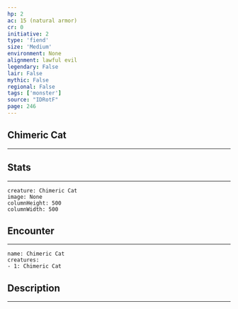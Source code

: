 ```yaml
---
hp: 2
ac: 15 (natural armor)
cr: 0
initiative: 2
type: 'fiend'    
size: 'Medium'
environment: None
alignment: lawful evil
legendary: False
lair: False
mythic: False
regional: False
tags: ['monster']
source: "IDRotF"
page: 246
---
```


## Chimeric Cat
---



## Stats
---

```statblock
creature: Chimeric Cat
image: None
columnHeight: 500
columnWidth: 500
```

## Encounter
---

```encounter-table
name: Chimeric Cat
creatures:
- 1: Chimeric Cat
```

## Description
---




